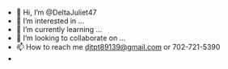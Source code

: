 - 👋 Hi, I’m @DeltaJuliet47
- 👀 I’m interested in ...
- 🌱 I’m currently learning ...
- 💞️ I’m looking to collaborate on ...
- 📫 How to reach me djtpt89139@gmail.com or 702-721-5390
- 

<!---
DeltaJuliet47/DeltaJuliet47 is a ✨ special ✨ repository because its `README.md` (this file) appears on your GitHub profile.
You can click the Preview link to take a look at your changes.
--->
